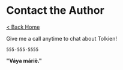 # Contact the Author

[< Back Home](/)

Give me a call anytime to chat about Tolkien!

`555-555-5555`

**"Váya márië."**

```

```